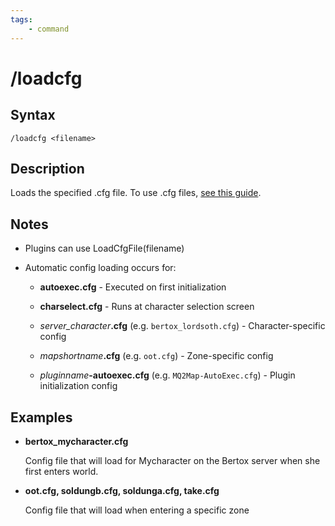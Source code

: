 ```yaml
---
tags:
    - command
---
```

# /loadcfg

## Syntax
<!--cmd-syntax-start-->
```eqcommand
/loadcfg <filename>
```
<!--cmd-syntax-end-->

## Description
<!--cmd-desc-start-->
Loads the specified .cfg file. To use .cfg files, [see this guide](../../main/features/cfg-files.md).
<!--cmd-desc-end-->
## Notes

* Plugins can use LoadCfgFile(filename)
* Automatic config loading occurs for:

    - **autoexec.cfg** - Executed on first initialization

    - **charselect.cfg** - Runs at character selection screen

    - _server_character_**.cfg** (e.g. `bertox_lordsoth.cfg`) - Character-specific config

    - _mapshortname_**.cfg** (e.g. `oot.cfg`) - Zone-specific config

    - _pluginname_**-autoexec.cfg** (e.g. `MQ2Map-AutoExec.cfg`) - Plugin initialization config


## Examples

* **bertox\_mycharacter.cfg**

  Config file that will load for Mycharacter on the Bertox server when she first enters world.

* **oot.cfg, soldungb.cfg, soldunga.cfg, take.cfg**

  Config file that will load when entering a specific zone


